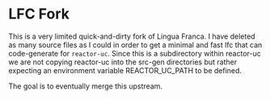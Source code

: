 # LFC Fork
This is a very limited quick-and-dirty fork of Lingua Franca. I have deleted as
many source files as I could in order to get a minimal and fast lfc that can
code-generate for `reactor-uc`. Since this is a subdirectory within reactor-uc
we are not copying reactor-uc into the src-gen directories but rather expecting
an environment variable REACTOR_UC_PATH to be defined.

The goal is to eventually merge this upstream.